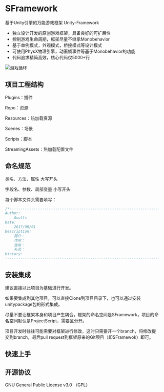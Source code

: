 # SFramework
基于Unity引擎的万能游戏框架 Unity-Framework

- 独立设计开发的原创游戏框架，具备良好的可扩展性
- 控制游戏生命周期，框架尽量不继承Monobehavior
- 基于单例模式，外观模式，桥接模式等设计模式
- 可使用PhysX物理引擎，动画帧事件等基于Monobehavior的功能
- 代码追求精简高效，核心代码仅5000+行

![游戏循环](http://on-img.com/chart_image/5982b660e4b0e56e5d06455c.png)

## 项目工程结构

Plugins：插件

Repo：资源

Resources：热加载资源

Scenes：场景

Scripts：脚本

StreamingAssets：热加载配置文件

## 命名规范

类名、方法、属性	大写开头

字段名、参数、局部变量 小写开头

每个脚本文件头需要填写：
```c#
/*----------------------------------------------------------------------------
Author:
    Anotts
Date:
    2017/08/01
Description:
    简介：
    作用：
    使用：
    补充：
History:
----------------------------------------------------------------------------*/
```


## 安装集成

建议直接以此项目为基础进行开发。

如果要集成到其他项目，可以直接Clone到项目目录下，也可以通过安装unitypackage包的形式集成。

尽量不要让框架本身和项目产生耦合，框架的命名空间是SFramework，项目的命名空间默认是ProjectScript，需要区分开。

项目开发时往往可能需要对框架进行修改，这时只需要开一个branch，将修改提交到branch，最后pull request到框架原来的Git项目（即SFramewok）即可。

## 快速上手





## 开源协议

GNU General Public License v3.0 （GPL） 